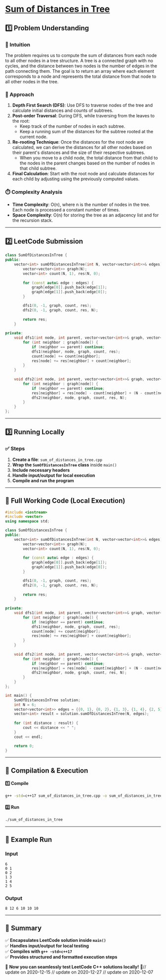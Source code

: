 # **[Sum of Distances in Tree](https://leetcode.com/problems/sum-of-distances-in-tree/description/)**  

## **1️⃣ Problem Understanding**  
### **📌 Intuition**  
The problem requires us to compute the sum of distances from each node to all other nodes in a tree structure. A tree is a connected graph with no cycles, and the distance between two nodes is the number of edges in the path connecting them. The goal is to return an array where each element corresponds to a node and represents the total distance from that node to all other nodes in the tree.

### **🚀 Approach**  
1. **Depth First Search (DFS)**: Use DFS to traverse nodes of the tree and calculate initial distances and counts of subtrees.
2. **Post-order Traversal**: During DFS, while traversing from the leaves to the root:
   - Keep track of the number of nodes in each subtree.
   - Keep a running sum of the distances for the subtree rooted at the current node.
3. **Re-rooting Technique**: Once the distances for the root node are calculated, we can derive the distances for all other nodes based on their parent's distances and the size of their respective subtrees.
   - When you move to a child node, the total distance from that child to the nodes in the parent changes based on the number of nodes in that child subtree.
4. **Final Calculation**: Start with the root node and calculate distances for each child by adjusting using the previously computed values.

### **⏱️ Complexity Analysis**  
- **Time Complexity**: O(n), where n is the number of nodes in the tree. Each node is processed a constant number of times.
- **Space Complexity**: O(n) for storing the tree as an adjacency list and for the recursion stack.

---  

## **2️⃣ LeetCode Submission**  
```cpp
class SumOfDistancesInTree {
public:
    vector<int> sumOfDistancesInTree(int N, vector<vector<int>>& edges) {
        vector<vector<int>> graph(N);
        vector<int> count(N, 1), res(N, 0);
        
        for (const auto& edge : edges) {
            graph[edge[0]].push_back(edge[1]);
            graph[edge[1]].push_back(edge[0]);
        }

        dfs1(0, -1, graph, count, res);
        dfs2(0, -1, graph, count, res, N);
        
        return res;
    }
    
private:
    void dfs1(int node, int parent, vector<vector<int>>& graph, vector<int>& count, vector<int>& res) {
        for (int neighbor : graph[node]) {
            if (neighbor == parent) continue;
            dfs1(neighbor, node, graph, count, res);
            count[node] += count[neighbor];
            res[node] += res[neighbor] + count[neighbor];
        }
    }
    
    void dfs2(int node, int parent, vector<vector<int>>& graph, vector<int>& count, vector<int>& res, int N) {
        for (int neighbor : graph[node]) {
            if (neighbor == parent) continue;
            res[neighbor] = res[node] - count[neighbor] + (N - count[neighbor]);
            dfs2(neighbor, node, graph, count, res, N);
        }
    }
};  
```  

---  

## **3️⃣ Running Locally**  
### **✅ Steps**  
1. **Create a file**: `sum_of_distances_in_tree.cpp`  
2. **Wrap the `SumOfDistancesInTree` class** inside `main()`  
3. **Include necessary headers**  
4. **Handle input/output for local execution**  
5. **Compile and run the program**  

---  

## **📝 Full Working Code (Local Execution)**  
```cpp
#include <iostream>
#include <vector>
using namespace std;

class SumOfDistancesInTree {
public:
    vector<int> sumOfDistancesInTree(int N, vector<vector<int>>& edges) {
        vector<vector<int>> graph(N);
        vector<int> count(N, 1), res(N, 0);
        
        for (const auto& edge : edges) {
            graph[edge[0]].push_back(edge[1]);
            graph[edge[1]].push_back(edge[0]);
        }

        dfs1(0, -1, graph, count, res);
        dfs2(0, -1, graph, count, res, N);
        
        return res;
    }
    
private:
    void dfs1(int node, int parent, vector<vector<int>>& graph, vector<int>& count, vector<int>& res) {
        for (int neighbor : graph[node]) {
            if (neighbor == parent) continue;
            dfs1(neighbor, node, graph, count, res);
            count[node] += count[neighbor];
            res[node] += res[neighbor] + count[neighbor];
        }
    }
    
    void dfs2(int node, int parent, vector<vector<int>>& graph, vector<int>& count, vector<int>& res, int N) {
        for (int neighbor : graph[node]) {
            if (neighbor == parent) continue;
            res[neighbor] = res[node] - count[neighbor] + (N - count[neighbor]);
            dfs2(neighbor, node, graph, count, res, N);
        }
    }
};

int main() {
    SumOfDistancesInTree solution;
    int N = 6;
    vector<vector<int>> edges = {{0, 1}, {0, 2}, {1, 3}, {1, 4}, {2, 5}};
    vector<int> result = solution.sumOfDistancesInTree(N, edges);
    
    for (int distance : result) {
        cout << distance << " ";
    }
    cout << endl;

    return 0;
}
```  

---  

## **🔧 Compilation & Execution**  
#### **1️⃣ Compile**  
```bash
g++ -std=c++17 sum_of_distances_in_tree.cpp -o sum_of_distances_in_tree
```  

#### **2️⃣ Run**  
```bash
./sum_of_distances_in_tree
```  

---  

## **🎯 Example Run**  
### **Input**  
```
6
0 1
0 2
1 3
1 4
2 5
```  
### **Output**  
```
8 12 6 10 10 10 
```  

---  

## **📌 Summary**  
✅ **Encapsulates LeetCode solution inside `main()`**  
✅ **Handles input/output for local testing**  
✅ **Compiles with `g++ -std=c++17`**  
✅ **Provides structured and formatted execution steps**  

🚀 **Now you can seamlessly test LeetCode C++ solutions locally!** 🚀// update on 2020-12-15
// update on 2020-12-27
// update on 2020-12-07
